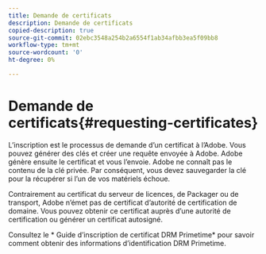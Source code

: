 ```yaml
---
title: Demande de certificats
description: Demande de certificats
copied-description: true
source-git-commit: 02ebc3548a254b2a6554f1ab34afbb3ea5f09bb8
workflow-type: tm+mt
source-wordcount: '0'
ht-degree: 0%

---
```


# Demande de certificats{#requesting-certificates}

L’inscription est le processus de demande d’un certificat à l’Adobe. Vous pouvez générer des clés et créer une requête envoyée à Adobe. Adobe génère ensuite le certificat et vous l’envoie. Adobe ne connaît pas le contenu de la clé privée. Par conséquent, vous devez sauvegarder la clé pour la récupérer si l’un de vos matériels échoue.

Contrairement au certificat du serveur de licences, de Packager ou de transport, Adobe n’émet pas de certificat d’autorité de certification de domaine. Vous pouvez obtenir ce certificat auprès d’une autorité de certification ou générer un certificat autosigné.

Consultez le * Guide d’inscription de certificat DRM Primetime* pour savoir comment obtenir des informations d’identification DRM Primetime.
